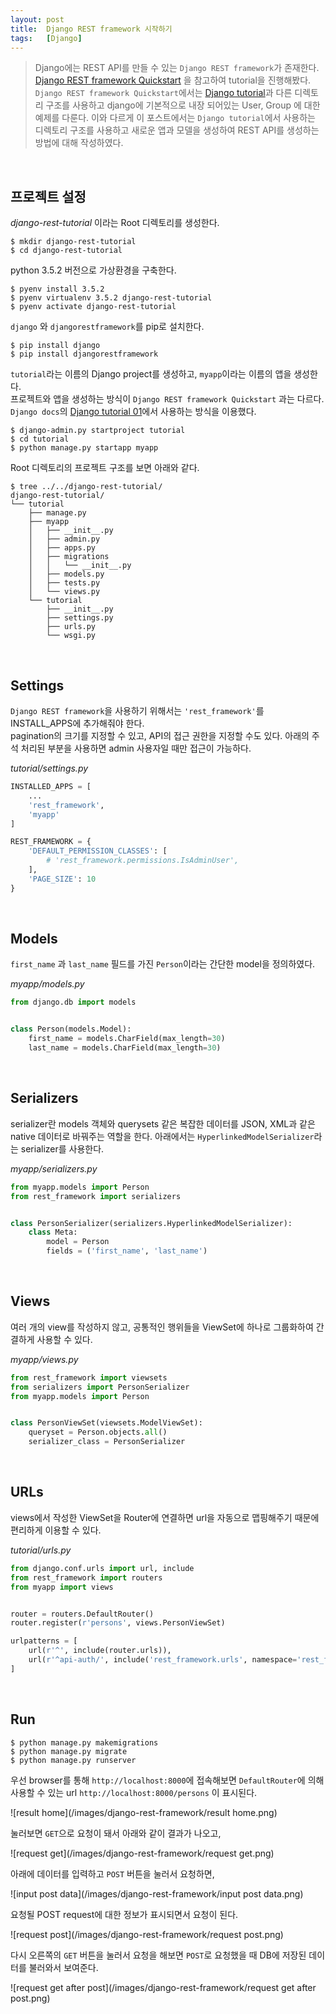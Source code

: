 ```yaml
---
layout: post
title:  Django REST framework 시작하기
tags:   [Django]
---
```


> Django에는 REST API를 만들 수 있는 `Django REST framework`가 존재한다. [Django REST framework Quickstart](http://www.django-rest-framework.org/tutorial/quickstart/) 을 참고하여 tutorial을 진행해봤다. `Django REST framework Quickstart`에서는 [Django tutorial](https://docs.djangoproject.com/en/1.10/intro/)과 다른 디렉토리 구조를 사용하고 django에 기본적으로 내장 되어있는 User, Group 에 대한 예제를 다룬다. 이와 다르게 이 포스트에서는 `Django tutorial`에서 사용하는 디렉토리 구조를 사용하고 새로운 앱과 모델을 생성하여 REST API를 생성하는 방법에 대해 작성하였다.  

<br/>  

## 프로젝트 설정  

_django-rest-tutorial_ 이라는 Root 디렉토리를 생성한다.  

```
$ mkdir django-rest-tutorial
$ cd django-rest-tutorial
```  

python 3.5.2 버전으로 가상환경을 구축한다.  

```
$ pyenv install 3.5.2
$ pyenv virtualenv 3.5.2 django-rest-tutorial
$ pyenv activate django-rest-tutorial
```  

`django` 와 `djangorestframework`를 pip로 설치한다.  

```
$ pip install django
$ pip install djangorestframework
```  

`tutorial`라는 이름의 Django project를 생성하고, `myapp`이라는 이름의 앱을 생성한다.  
프로젝트와 앱을 생성하는 방식이 `Django REST framework Quickstart` 과는 다르다. `Django docs`의 [Django tutorial 01](https://docs.djangoproject.com/en/1.10/intro/tutorial01/)에서 사용하는 방식을 이용했다.  

```
$ django-admin.py startproject tutorial
$ cd tutorial
$ python manage.py startapp myapp
```  

Root 디렉토리의 프로젝트 구조를 보면 아래와 같다.   

```
$ tree ../../django-rest-tutorial/
django-rest-tutorial/
└── tutorial
    ├── manage.py
    ├── myapp
    │   ├── __init__.py
    │   ├── admin.py
    │   ├── apps.py
    │   ├── migrations
    │   │   └── __init__.py
    │   ├── models.py
    │   ├── tests.py
    │   └── views.py
    └── tutorial
        ├── __init__.py
        ├── settings.py
        ├── urls.py
        └── wsgi.py
```  

<br/>  

## Settings  

`Django REST framework`을 사용하기 위해서는 `'rest_framework'`를 INSTALL_APPS에 추가해줘야 한다.  
pagination의 크기를 지정할 수 있고, API의 접근 권한을 지정할 수도 있다. 아래의 주석 처리된 부분을 사용하면 admin 사용자일 때만 접근이 가능하다.  

_tutorial/settings.py_  

```python
INSTALLED_APPS = [
    ...
    'rest_framework',
    'myapp'
]

REST_FRAMEWORK = {
    'DEFAULT_PERMISSION_CLASSES': [
        # 'rest_framework.permissions.IsAdminUser',
    ],
    'PAGE_SIZE': 10
}
```  

<br/>  

## Models  

`first_name` 과 `last_name` 필드를 가진 `Person`이라는 간단한 model을 정의하였다.  

_myapp/models.py_  

```python
from django.db import models


class Person(models.Model):
    first_name = models.CharField(max_length=30)
    last_name = models.CharField(max_length=30)
```  

<br/>  

## Serializers  

serializer란 models 객체와 querysets 같은 복잡한 데이터를 JSON, XML과 같은 native 데이터로 바꿔주는 역할을 한다. 아래에서는 `HyperlinkedModelSerializer`라는 serializer를 사용한다.  

_myapp/serializers.py_  

```python
from myapp.models import Person
from rest_framework import serializers


class PersonSerializer(serializers.HyperlinkedModelSerializer):
    class Meta:
        model = Person
        fields = ('first_name', 'last_name')
```  

<br/>  

## Views  

여러 개의 view를 작성하지 않고, 공통적인 행위들을 ViewSet에 하나로 그룹화하여 간결하게 사용할 수 있다.    

_myapp/views.py_  

```python
from rest_framework import viewsets
from serializers import PersonSerializer
from myapp.models import Person


class PersonViewSet(viewsets.ModelViewSet):
    queryset = Person.objects.all()
    serializer_class = PersonSerializer
```  

<br/>  

## URLs  

views에서 작성한 ViewSet을 Router에 연결하면 url을 자동으로 맵핑해주기 때문에 편리하게 이용할 수 있다.  

_tutorial/urls.py_  

```python
from django.conf.urls import url, include
from rest_framework import routers
from myapp import views


router = routers.DefaultRouter()
router.register(r'persons', views.PersonViewSet)

urlpatterns = [
    url(r'^', include(router.urls)),
    url(r'^api-auth/', include('rest_framework.urls', namespace='rest_framework'))
]
```   

<br/>  

## Run  

```
$ python manage.py makemigrations
$ python manage.py migrate
$ python manage.py runserver
```  

우선 browser를 통해 `http://localhost:8000`에 접속해보면 `DefaultRouter`에 의해 사용할 수 있는 url `http://localhost:8000/persons` 이 표시된다.  

![result home](/images/django-rest-framework/result home.png)  

눌러보면 `GET`으로 요청이 돼서 아래와 같이 결과가 나오고,  

![request get](/images/django-rest-framework/request get.png)  

아래에 데이터를 입력하고 `POST` 버튼을 눌러서 요청하면,   

![input post data](/images/django-rest-framework/input post data.png)  

요청될 POST request에 대한 정보가 표시되면서 요청이 된다.    

![request post](/images/django-rest-framework/request post.png)  

다시 오른쪽의 `GET` 버튼을 눌러서 요청을 해보면 `POST`로 요청했을 때 DB에 저장된 데이터를 불러와서 보여준다.  

![request get after post](/images/django-rest-framework/request get after post.png)  
